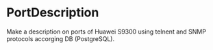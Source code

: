 # PortDescription

Make a description on ports of Huawei S9300 using telnent and SNMP protocols accorging DB (PostgreSQL).
